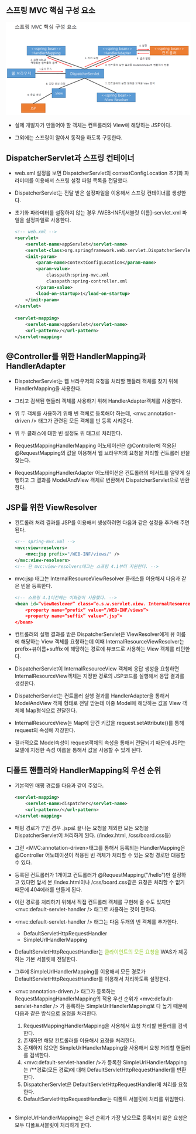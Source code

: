 ## 스프링 MVC 핵심 구성 요소
![mvc 핵심 구성 요소](img/mvc_dispatcher.png)

* 실제 개발자가 만들어야 할 객체는 컨트롤러와 View에 해당하는 JSP이다.

* 그외에는 스프링이 알아서 동작을 하도록 구동한다.

## DispatcherServlet과 스프링 컨테이너
* web.xml 설정을 보면 DispatcherServlet의 contextConfigLocation 초기화 파라미터를 이용해서 스프링 설정 파일 목록을 전달했다.

* DispatcherServlet는 전달 받은 설정파일을 이용해서 스프링 컨테이너를 생성한다.

* 초기화 파라미터를 설정하지 않는 경우 /WEB-INF/[서블릿 이름]-servlet.xml 파일을 설정파일로 사용한다.

    ```xml
    <!-- web.xml -->
    <servlet>
 		<servlet-name>appServlet</servlet-name>
 		<servlet-class>org.springframework.web.servlet.DispatcherServlet</servlet-class>
 		<init-param>
			<param-name>contextConfigLocation</param-name>
			<param-value>
				classpath:spring-mvc.xml
				classpath:spring-controller.xml
			</param-value>
			<load-on-startup>1</load-on-startup>
		</init-param>
 	</servlet>
 	
 	<servlet-mapping>
		<servlet-name>appServlet</servlet-name>
		<url-pattern>/</url-pattern>
	</servlet-mapping>
    ```

## @Controller를 위한 HandlerMapping과 HandlerAdapter
* DispatcherServlet는 웹 브라우저의 요청을 처리할 핸들러 객체를 찾기 위해
HandlerMapping을 사용한다.

* 그리고 검색된 핸들러 객체를 사용하기 위해 HandlerAdapter객체를 사용한다.

* 위 두 객체를 사용하기 위해 빈 객체로 등록해야 하는데, &lt;mvc:annotation-driven /&gt; 태그가 관련된 모든 객체를 빈 등록 시켜준다.

* 위 두 클래스에 대한 빈 설정도 위 태그로 처리한다.

* RequestMappingHandlerMapping 어노테이션은 @Controller에 적용된 @RequestMapping의 값을 이용해서 웹 브라우저의 요청을 처리할 컨트롤러 빈을 찾는다.

* RequestMappingHandlerAdapter 어노테이션은 컨트롤러의 메서드를 알맞게 실행하고 그 결과를 ModelAndView 객체로 변환해서 DispatcherServlet으로 반환한다.

## JSP를 위한 ViewResolver
* 컨트롤러 처리 결과를 JSP를 이용해서 생성하려면 다음과 같은 설정을 추가해 주면 된다.
    ```xml
    <!-- spring-mvc.xml -->
    <mvc:view-resolvers>
        <mvc:jsp prefix="/WEB-INF/views/" />
    </mvc:view-resolvers>
    <!-- 단 mvc:view-resolvers태그는 스프링 4.1부터 지원한다. -->
    ```

* mvc:jsp 태그는 InternalResourceViewResolver 클래스를 이용해서 다음과 같은 빈을 등록한다.
    ```xml
    <!-- 스프링 4.1이전에는 이와같이 사용했다. -->
    <bean id=“viewReslover” class=“o.s.w.servlet.view. InternalResourceViewResolver”>
        <property name=“prefix” value=“/WEB-INF/views”>
        <property name=“suffix” value=“.jsp”>
    </bean>
    ```

* 컨트롤러의 실행 결과를 받은 DispatcherServlet은 ViewResolver에게 뷰 이름에 해당하는 View 객체를 요청하는데 이때 InternalResourceViewResolver는 prefix+뷰이름+suffix 에 해당하는 경로에 뷰코드로 사용하는 View 객체를 리턴한다.

* DispatcherServlet이 InternalResourceView 객체에 응답 생성을 요청하면
InternalResourceView객체는 지정한 경로의 JSP코드를 실행해서 응답 결과를 생성한다.

* DispatcherServlet는 컨트롤러 실행 결과를 HandlerAdapter을 통해서 ModelAndView 객체 형태로 전달 받는데 이중 Model에 해당하는 값을 View 객체에 Map형식으로 전달한다.

* InternalResourceView는 Map에 담긴 키값을 request.setAttribute()를 통해 request의 속성에 저장한다.

* 결과적으로 Model속성이 request객체의 속성을 통해서 전달되기 때문에 JSP는 모델에 지정한 속성 이름을 통해서 값을 사용할 수 있게 된다.

## 디폴트 핸들러와 HandlerMapping의 우선 순위
* 기본적인 매핑 경로를 다음과 같이 주었다.
    ```xml
    <servlet-mapping>
        <servlet-name>dispatcher</servlet-name>
        <url-pattern>/</url-pattern>
    </servlet-mapping>
    ```

* 매핑 경로가 ‘/’인 경우 .jsp로 끝나는 요청을 제외한 모든 요청을 DispatcherServlet이 처리하게 된다. (/index.html, /css/board.css등)

* 그런 &lt;MVC:annotation-driven&gt;태그를 통해서 등록되는 HandlerMapping은 @Controller 어노테이션이 적용된 빈 객체가 처리할 수 있는 요청 경로만 대응할 수 있다.

* 등록된 컨트롤러가 1개이고 컨트롤러가 @RequestMapping("/hello")만 설정하고 있다면 앞서 본 /index.html이나 /css/board.css같은 요청은 처리할 수 없기 때문에 404에러를 만들게 된다.

* 이런 경로를 처리하기 위해서 직접 컨트롤러 객체를 구현해 줄 수도 있지만
&lt;mvc:default-servlet-handler /&gt; 태그로 사용하는 것이 편하다.

* &lt;mvc:default-servlet-handler /&gt; 태그는 다음 두개의 빈 객체를 추가한다.
  - DefaultServletHttpRequestHandler
  - SimpleUrlHandlerMapping

* DefaultServletHttpRequestHandler는 <span style="color:yellowgreen">클라이언트의 모든 요청을</span> WAS가 제공하는 기본 서블릿에 전달한다.

* 그후에 SimpleUrlHandlerMapping를 이용해서 모든 경로가 DefaultServletHttpRequestHandler를 이용해서 처리하도록 설정한다.

* &lt;mvc:annotation-driven /&gt; 태그가 등록하는 RequestMappingHandlerMapping의 적용 우선 순위가 &lt;mvc:default-servlet-handler /&gt; 가 등록하는 SimpleUrlHandlerMapping보
다 높기 때문에 다음과 같은 방식으로 요청을 처리한다.
  1) RequestMappingHandlerMapping을 사용해서 요청 처리할 핸들러를 검색한다.
  2) 존재하면 해당 컨트롤러를 이용해서 요청을 처리한다.
  3) 존재하지 않으면 SimpleUrlHandlerMapping을 사용해서 요청 처리할 핸들러를 검색한다.
  4) &lt;mvc:default-servlet-handler /&gt;가 등록한 SimpleUrlHandlerMapping는 /**경로(모든 경로)에 대해 DefaultServletHttpRequestHandler를 반환한다.
  5) DispatcherServlet은 DefaultServletHttpRequestHandler에 처리를 요청한다.
  6) DefaultServletHttpRequestHandler는 디폴트 서블릿에 처리를 위임한다.  
  <br>

* SimpleUrlHandlerMapping는 우선 순위가 가장 낮으므로 등록되지 않은 요청은 모두 디폴트서블릿이 처리하게 한다.